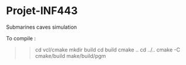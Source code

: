 # Projet-INF443
Submarines caves simulation

To compile :

>> cd vcl/cmake
>> mkdir build
>> cd build
>> cmake ..
>> cd ../..
>> cmake -C cmake/build
>> make/build/pgm
